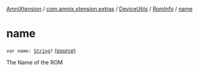 [AmniXtension](../../../index.md) / [com.amnix.xtension.extras](../../index.md) / [DeviceUtils](../index.md) / [RomInfo](index.md) / [name](./name.md)

# name

`var name: `[`String`](https://kotlinlang.org/api/latest/jvm/stdlib/kotlin/-string/index.html)`?` [(source)](https://github.com/AmniX/AmniXTension/tree/master/AmniXtension/src/main/java/com/amnix/xtension/extras/DeviceUtils.kt#L352)

The Name of the ROM

